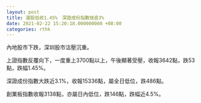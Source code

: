 ```yaml
---
layout: post
title: 滬股低收1.45%　深證成份指數挫逾3%
date: 2021-02-22 15:20:18.000000000 +08:00
categories: rthk
---
```


內地股市下跌，深圳股市沽壓沉重。

上證指數反覆向下，一度重上3700點以上，午後顯著受壓，收報3642點，跌53點，跌幅1.45%。

深證成份指數大跌近3.1%，收報15336點，屬全日低位，跌486點。

創業板指數收報3138點，亦屬日內低位，跌146點，跌幅近4.5%。
